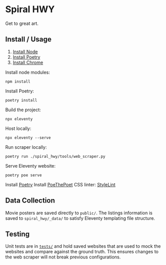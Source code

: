 # Spiral HWY

Get to great art.


## Install / Usage

1. [Install Node](https://nodejs.org/en/download/package-manager)
1. [Install Poetry](https://python-poetry.org/docs/#installation)
1. [Install Chrome](https://www.google.com/intl/en_au/chrome/dr/download/?brand=OZZY&ds_kid=43700080456228409&gad_source=1&gclsrc=ds)

Install node modules:
```
npm install
```

Install Poetry:
```
poetry install
```

Build the project:
```
npx eleventy
```

Host locally:
```
npx eleventy --serve
```


Run scraper locally:
```
poetry run ./spiral_hwy/tools/web_scraper.py
```

Serve Eleventy website:
```
poetry poe serve
```


Install [Poetry](https://python-poetry.org/docs/#installation)
Install [PoeThePoet](https://pipx.pypa.io/stable/)
CSS linter: [StyleLint](https://stylelint.io/user-guide/get-started)


## Data Collection

Movie posters are saved directly to `public/`. The listings information is saved to `spiral_hwy/_data/` to satisfy Eleventy templating file structure.


## Testing

Unit tests are in [`tests/`](spiral_hwy/tests) and hold saved websites that are used to mock the websites and compare against the ground truth. This ensures changes to the web scraper will not break previous configurations.
